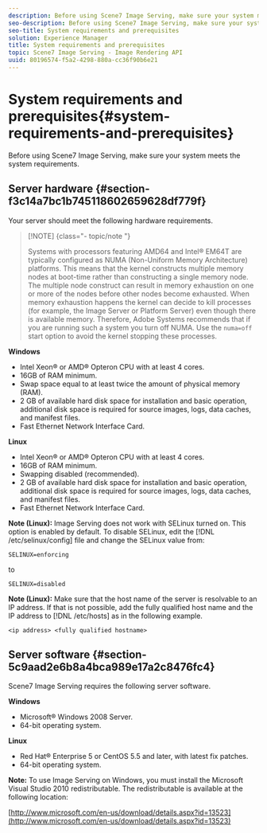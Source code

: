 ```yaml
---
description: Before using Scene7 Image Serving, make sure your system meets the system requirements.
seo-description: Before using Scene7 Image Serving, make sure your system meets the system requirements.
seo-title: System requirements and prerequisites
solution: Experience Manager
title: System requirements and prerequisites
topic: Scene7 Image Serving - Image Rendering API
uuid: 80196574-f5a2-4298-880a-cc36f90b6e21
---
```


# System requirements and prerequisites{#system-requirements-and-prerequisites}

Before using Scene7 Image Serving, make sure your system meets the system requirements.

## Server hardware {#section-f3c14a7bc1b745118602659628df779f}

Your server should meet the following hardware requirements.

>[!NOTE] {class="- topic/note "}
>
>Systems with processors featuring AMD64 and Intel® EM64T are typically configured as NUMA (Non-Uniform Memory Architecture) platforms. This means that the kernel constructs multiple memory nodes at boot-time rather than constructing a single memory node. The multiple node construct can result in memory exhaustion on one or more of the nodes before other nodes become exhausted. When memory exhaustion happens the kernel can decide to kill processes (for example, the Image Server or Platform Server) even though there is available memory. Therefore, Adobe Systems recommends that if you are running such a system you turn off NUMA. Use the `numa=off` start option to avoid the kernel stopping these processes.

**Windows**

* Intel Xeon® or AMD® Opteron CPU with at least 4 cores. 
* 16GB of RAM minimum. 
* Swap space equal to at least twice the amount of physical memory (RAM). 
* 2 GB of available hard disk space for installation and basic operation, additional disk space is required for source images, logs, data caches, and manifest files. 
* Fast Ethernet Network Interface Card.

**Linux**

* Intel Xeon® or AMD® Opteron CPU with at least 4 cores. 
* 16GB of RAM minimum. 
* Swapping disabled (recommended). 
* 2 GB of available hard disk space for installation and basic operation, additional disk space is required for source images, logs, data caches, and manifest files. 
* Fast Ethernet Network Interface Card.

**Note (Linux):** Image Serving does not work with SELinux turned on. This option is enabled by default. To disable SELinux, edit the [!DNL /etc/selinux/config] file and change the SELinux value from:

`SELINUX=enforcing`

to

`SELINUX=disabled`

**Note (Linux):** Make sure that the host name of the server is resolvable to an IP address. If that is not possible, add the fully qualified host name and the IP address to [!DNL /etc/hosts] as in the following example.

`<ip address> <fully qualified hostname>`

## Server software {#section-5c9aad2e6b8a4bca989e17a2c8476fc4}

Scene7 Image Serving requires the following server software.

**Windows**

* Microsoft® Windows 2008 Server. 
* 64-bit operating system.

**Linux**

* Red Hat® Enterprise 5 or CentOS 5.5 and later, with latest fix patches. 
* 64-bit operating system.

**Note:** To use Image Serving on Windows, you must install the Microsoft Visual Studio 2010 redistributable. The redistributable is available at the following location:

[http://www.microsoft.com/en-us/download/details.aspx?id=13523](http://www.microsoft.com/en-us/download/details.aspx?id=13523)

